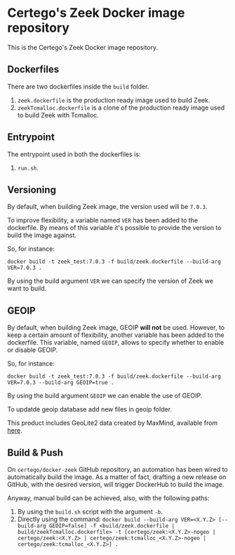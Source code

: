 # Certego's Zeek Docker image repository

This is the Certego's Zeek Docker image repository.

## Dockerfiles

There are two dockerfiles inside the `build` folder.

1. `zeek.dockerfile` is the production ready image used to build Zeek.
2. `zeekTcmalloc.dockerfile` is a clone of the production ready image used to build Zeek with Tcmalloc.

## Entrypoint

The entrypoint used in both the dockerfiles is:

1. `run.sh`.

## Versioning

By default, when building Zeek image, the version used will be `7.0.3`. 

To improve flexibility, a variable named `VER` has been added to the dockerfile. By means of this variable it's possible to provide the version to build the image against.

So, for instance:

```
docker build -t zeek_test:7.0.3 -f build/zeek.dockerfile --build-arg VER=7.0.3 .
```

By using the build argument `VER` we can specify the version of Zeek we want to build.

## GEOIP

By default, when building Zeek image, GEOIP **will not** be used. However, to keep a certain amount of flexibility, another variable has been added to the dockerfile. This variable, named `GEOIP`, allows to specify whether to enable or disable GEOIP.

So, for instance:

```
docker build -t zeek_test:7.0.3 -f build/zeek.dockerfile --build-arg VER=7.0.3 --build-arg GEOIP=true .
```

By using the build argument `GEOIP` we can enable the use of GEOIP.

To updatde geoip database add new files in geoip folder.

This product includes GeoLite2 data created by MaxMind, available from
<a href="https://www.maxmind.com">here</a>.

## Build & Push

On `certego/docker-zeek` GitHub repository, an automation has been wired to automatically build the image.
As a matter of fact, drafting a new release on GitHub, with the desired version, will trigger DockerHub to build the image.

Anyway, manual build can be achieved, also, with the following paths:

1. By using the `build.sh` script with the argument `-b`.
2. Directly using the command: `docker build --build-arg VER=<X.Y.Z> [--build-arg GEOIP=false] -f <build/zeek.dockerfile | build/zeekTcmalloc.dockerfile> -t [certego/zeek:<X.Y.Z>-nogeo | certego/zeek:<X.Y.Z> | certego/zeek:tcmalloc_<X.Y.Z>-nogeo | certego/zeek:tcmalloc_<X.Y.Z>] .`
